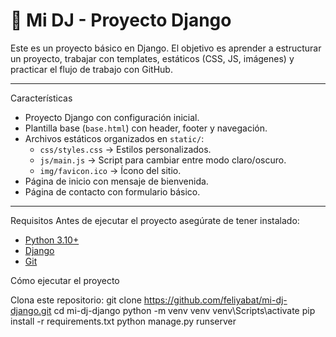 # 🚀 Mi DJ - Proyecto Django

Este es un proyecto básico en Django.
El objetivo es aprender a estructurar un proyecto, trabajar con templates, estáticos (CSS, JS, imágenes) y practicar el flujo de trabajo con GitHub.

---

 Características
- Proyecto Django con configuración inicial.
- Plantilla base (`base.html`) con header, footer y navegación.
- Archivos estáticos organizados en `static/`:
  - `css/styles.css` → Estilos personalizados.
  - `js/main.js` → Script para cambiar entre modo claro/oscuro.
  - `img/favicon.ico` → Ícono del sitio.
- Página de inicio con mensaje de bienvenida.
- Página de contacto con formulario básico.

---

Requisitos
Antes de ejecutar el proyecto asegúrate de tener instalado:
- [Python 3.10+](https://www.python.org/downloads/)
- [Django](https://www.djangoproject.com/)
- [Git](https://git-scm.com/)

Cómo ejecutar el proyecto

Clona este repositorio:
git clone https://github.com/feliyabat/mi-dj-django.git
cd mi-dj-django
python -m venv venv
venv\Scripts\activate
pip install -r requirements.txt
python manage.py runserver
